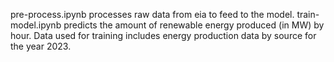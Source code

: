 pre-process.ipynb processes raw data from eia to feed to the model.
train-model.ipynb predicts the amount of renewable energy produced (in MW) by hour.
Data used for training includes energy production data by source for the year 2023.
